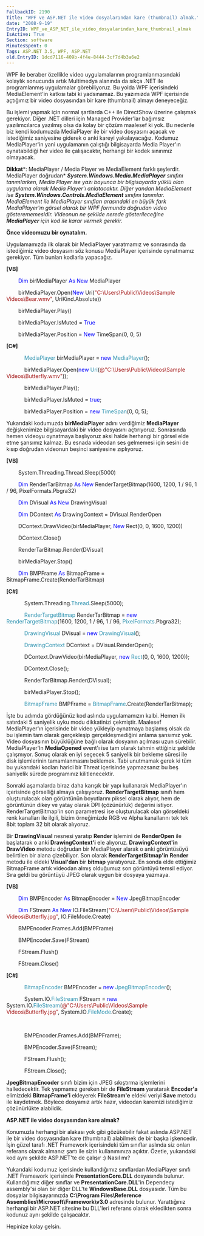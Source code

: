 ```yaml
---
FallbackID: 2190
Title: "WPF ve ASP.NET ile video dosyalarından kare (thumbnail) almak."
date: "2008-9-19"
EntryID: WPF_ve_ASP_NET_ile_video_dosyalarindan_kare_thumbnail_almak
IsActive: True
Section: software
MinutesSpent: 0
Tags: ASP.NET 3.5, WPF, ASP.NET
old.EntryID: 1dcd7116-409b-4f4e-8444-3cf7d4b3a6e2
---
```

WPF ile beraber özellikle video uygulamalarının programlanmasındaki
kolaylık sonucunda artık Multimedya alanında da sıkça .NET ile
programlanmış uygulamalar görebiliyoruz. Bu yolda WPF içerisindeki
MediaElement'in katkısı tabi ki yadsınamaz. Bu yazımızda WPF içerisinde
açtığımız bir video dosyasından bir kare (thumbnail) almayı deneyeceğiz.

Bu işlemi yapmak için normal şartlarda C++ ile DirectShow üzerine
çalışmak gerekiyor. Diğer .NET dilleri için Managed Provider'lar
bağımsız yazılımcılarca yazılmış olsa da kolay bir çözüm maalesef ki
yok. Bu nedenle biz kendi kodumuzda MediaPlayer ile bir video dosyasını
açacak ve istediğimiz saniyesine giderek o anki kareyi yakalayacağız.
Kodumuz MediaPlayer'in yani uygulamanın çalıştığı bilgisayarda Media
Player'ın oynatabildiği her video ile çalışacaktır, herhangi bir kodek
sınırımız olmayacak.

**Dikkat***: MediaPlayer / Media Player ve MediaElement farklı
şeylerdir. MediaPlayer doğrudan* ***System.Windows.Media.MediaPlayer***
*sınıfını tanımlarken, Media Player ise yazı boyunca bir bilgisayarda
yüklü olan uygulama olarak Media Player'ı anlatacaktır. Diğer yandan
MediaElement ise* ***System.Windows.Controls.MediaElement*** *sınıfını
tanımlar. MediaElement ile MediaPlayer sınıfları arasındaki en büyük
fark MediaPlayer'ın görsel olarak bir WPF formunda doğrudan video
gösterememesidir. Videonun ne şekilde nerede gösterileceğine*
***MediaPlayer*** *için kod ile karar vermek gerekir.*

**Önce videomuzu bir oynatalım.**

Uygulamamızda ilk olarak bir MediaPlayer yaratmamız ve sonrasında da
istediğimiz video dosyasını söz konusu MediaPlayer içerisinde oynatmamız
gerekiyor. Tüm bunları kodlarla yapacağız.

**[VB]**

        <span style="color: blue;">Dim</span> birMediaPlayer <span
style="color: blue;">As</span> <span style="color: blue;">New</span>
MediaPlayer

        birMediaPlayer.Open(<span style="color: blue;">New</span>
Uri(<span style="color: #a31515;">"C:\\Users\\Public\\Videos\\Sample
Videos\\Bear.wmv"</span>, UriKind.Absolute))

        birMediaPlayer.Play()

        birMediaPlayer.IsMuted = <span style="color: blue;">True</span>

        birMediaPlayer.Position = <span style="color: blue;">New</span>
TimeSpan(0, 0, 5)

**[C\#]**

            <span style="color: #2b91af;">MediaPlayer</span>
birMediaPlayer = <span style="color: blue;">new</span> <span
style="color: #2b91af;">MediaPlayer</span>();

            birMediaPlayer.Open(<span style="color: blue;">new</span>
<span style="color: #2b91af;">Uri</span>(<span
style="color: #a31515;">@"C:\\Users\\Public\\Videos\\Sample
Videos\\Butterfly.wmv"</span>));

            birMediaPlayer.Play();

            birMediaPlayer.IsMuted = <span
style="color: blue;">true</span>;

            birMediaPlayer.Position = <span
style="color: blue;">new</span> <span
style="color: #2b91af;">TimeSpan</span>(0, 0, 5);

Yukarıdaki kodumuzda **birMediaPlayer** adını verdiğimiz **MediaPlayer**
değişkenimize bilgisayardaki bir video dosyasını açtırıyoruz. Sonrasında
hemen videoyu oynatmaya başlıyoruz aksi halde herhangi bir görsel elde
etme şansımız kalmaz. Bu esnada videodan ses gelmemesi için sesini de
kısıp doğrudan videonun beşinci saniyesine zıplıyoruz.

**[VB]**

        System.Threading.Thread.Sleep(5000)

        <span style="color: blue;">Dim</span> RenderTarBitmap <span
style="color: blue;">As</span> <span style="color: blue;">New</span>
RenderTargetBitmap(1600, 1200, 1 / 96, 1 / 96, PixelFormats.Pbgra32)

        <span style="color: blue;">Dim</span> DVisual <span
style="color: blue;">As</span> <span style="color: blue;">New</span>
DrawingVisual

        <span style="color: blue;">Dim</span> DContext <span
style="color: blue;">As</span> DrawingContext = DVisual.RenderOpen

        DContext.DrawVideo(birMediaPlayer, <span
style="color: blue;">New</span> Rect(0, 0, 1600, 1200))

        DContext.Close()

        RenderTarBitmap.Render(DVisual)

        birMediaPlayer.Stop()

        <span style="color: blue;">Dim</span> BMPFrame <span
style="color: blue;">As</span> BitmapFrame =
BitmapFrame.Create(RenderTarBitmap)

**[C\#]**

            System.Threading.<span
style="color: #2b91af;">Thread</span>.Sleep(5000);

            <span style="color: #2b91af;">RenderTargetBitmap</span>
RenderTarBitmap = <span style="color: blue;">new</span> <span
style="color: #2b91af;">RenderTargetBitmap</span>(1600, 1200, 1 / 96, 1
/ 96, <span style="color: #2b91af;">PixelFormats</span>.Pbgra32);

            <span style="color: #2b91af;">DrawingVisual</span> DVisual =
<span style="color: blue;">new</span> <span
style="color: #2b91af;">DrawingVisual</span>();

            <span style="color: #2b91af;">DrawingContext</span> DContext
= DVisual.RenderOpen();

            DContext.DrawVideo(birMediaPlayer, <span
style="color: blue;">new</span> <span
style="color: #2b91af;">Rect</span>(0, 0, 1600, 1200));

            DContext.Close();

            RenderTarBitmap.Render(DVisual);

            birMediaPlayer.Stop();

            <span style="color: #2b91af;">BitmapFrame</span> BMPFrame =
<span
style="color: #2b91af;">BitmapFrame</span>.Create(RenderTarBitmap);

İşte bu adımda gördüğünüz kod aslında uygulamamızın kalbi. Hemen ilk
satırdaki 5 saniyelik uyku modu dikkatinizi çekmiştir. Maalesef
MediaPlayer'ın içerisinde bir video yükleyip oynatmaya başlamış olsak da
bu işlemin tam olarak gerçekleşip gerçekleşmediğini anlama şansımız yok.
Video dosyasının büyüklüğüne bağlı olarak dosyanın açılması uzun
sürebilir. MediaPlayer'In **MediaOpened** event'ı ise tam olarak tahmin
ettiğiniz şekilde çalışmıyor. Sonuç olarak en iyi seçecek 5 saniyelik
bir bekleme süresi ile disk işlemlerinin tamamlanmasını beklemek. Tabi
unutmamak gerek ki tüm bu yukarıdaki kodları harici bir Threat
içerisinde yapmazsanız bu beş saniyelik sürede programınız
kilitlenecektir.

Sonraki aşamalarda biraz daha karışık bir yapı kullanarak MediaPlayer'ın
içerisinde görselliği almaya çalışıyoruz. **RenderTargetBitmap** sınıfı
hem oluşturulacak olan görüntünün boyutlarını piksel olarak alıyor, hem
de görüntünün dikey ve yatay olarak DPI (çözünürlük) değerini istiyor.
RenderTargetBitmap'in son parametresi ise oluşturulacak olan görseldeki
renk kanalları ile ilgili, bizim örneğimizde RGB ve Alpha kanallarını
tek tek 8bit toplam 32 bit olarak alıyoruz.

Bir **DrawingVisual** nesnesi yaratıp **Render** işlemini de
**RenderOpen** ile başlatarak o anki **DrawingContext'i** ele alıyoruz.
**DrawingContext'in** **DrawVideo** metodu doğrudan bir MediaPlayer
alarak o anki görüntüsüyü belirtilen bir alana çizebiliyor. Son olarak
**RenderTargetBitmap'in** **Render** metodu ile eldeki **Visual'dan**
bir **bitmap** yaratıyoruz. En sonda elde ettiğimiz BitmapFrame artık
videodan almış olduğumuz son görüntüyü temsil ediyor. Sıra geldi bu
görüntüyü JPEG olarak uygun bir dosyaya yazmaya.

**[VB]**

        <span style="color: blue;">Dim</span> BMPEncoder <span
style="color: blue;">As</span> BitmapEncoder = <span
style="color: blue;">New</span> JpegBitmapEncoder

        <span style="color: blue;">Dim</span> FStream <span
style="color: blue;">As</span> <span style="color: blue;">New</span>
IO.FileStream(<span
style="color: #a31515;">"C:\\Users\\Public\\Videos\\Sample
Videos\\Butterfly.jpg"</span>, IO.FileMode.Create)

        BMPEncoder.Frames.Add(BMPFrame)

        BMPEncoder.Save(FStream)

        FStream.Flush()

        FStream.Close()

**[C\#]**

            <span style="color: #2b91af;">BitmapEncoder</span>
BMPEncoder = <span style="color: blue;">new</span> <span
style="color: #2b91af;">JpegBitmapEncoder</span>();

            System.IO.<span style="color: #2b91af;">FileStream</span>
FStream = <span style="color: blue;">new</span> System.IO.<span
style="color: #2b91af;">FileStream</span>(<span
style="color: #a31515;">@"C:\\Users\\Public\\Videos\\Sample
Videos\\Butterfly.jpg"</span>, System.IO.<span
style="color: #2b91af;">FileMode</span>.Create);

 

            BMPEncoder.Frames.Add(BMPFrame);

            BMPEncoder.Save(FStream);

            FStream.Flush();

            FStream.Close();

**JpegBitmapEncoder** sınıfı bizim için JPEG sıkıştırma işlemlerini
halledecektir. Tek yapmamız gereken bir de **FileStream** yaratarak
**Encoder'a** elimizdeki **BitmapFrame'i** ekleyerek **FileStream'e**
eldeki veriyi **Save** metodu ile kaydetmek. Böylece dosyamız artık
hazır, videodan karemizi istediğimiz çözünürlükte alabildik.

**ASP.NET ile video dosyasından kare almak?**

Konumuzla herhangi bir alakası yok gibi gözükebilir fakat aslında
ASP.NET ile bir video dosyasından kare (thumbnail) alabilmek de bir
başka işkencedir. İşin güzel tarafı .NET Framework içerisindeki tüm
sınıflar aslında siz onları referans olarak almanız şartı ile sizin
kullanımınıza açıktır. Özetle, yukarıdaki kod aynı şekilde ASP.NET'te de
çalışır :) Nasıl mı?

Yukarıdaki kodumuz içerisinde kullandığımız sınıflardan MediaPlayer
sınıfı .NET Framework içerisinde **PresentationCore.DLL** dosyasında
bulunur. Kullandığımız diğer sınıflar ve **PresentationCore.DLL**'in
Dependecy assembly'si olan bir diğer DLL'te **WindowsBase.DLL**
dosyasıdır. Tüm bu dosyalar bilgisayarınızda **C:\\Program
Files\\Reference Assemblies\\Microsoft\\Framework\\v3.0** adresinde
bulunur. Yarattığınız herhangi bir ASP.NET sitesine bu DLL'leri referans
olarak ekledikten sonra kodunuz aynı şekilde çalışacaktır.

Hepinize kolay gelsin.


